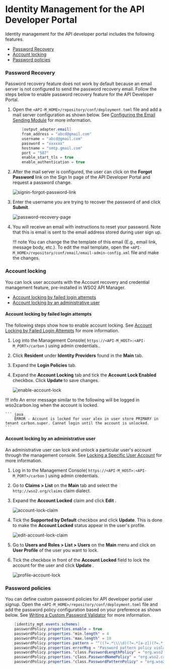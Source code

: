 # Identity Management for the API Developer Portal

Identity management for the API developer portal includes the following features.

-   [Password Recovery]({{base_path}}/administer/product-security/identity-management-for-the-api-dev-portal/#password-recovery)
-   [Account locking]({{base_path}}/administer/product-security/identity-management-for-the-api-dev-portal/#account-locking)
-   [Password policies]({{base_path}}/administer/product-security/identity-management-for-the-api-dev-portal/#Password-policies)

### Password Recovery

Password recovery feature does not work by default because an email server is not configured to send the password recovery email. Follow the steps below to enable password recovery feature for the API Developer Portal.

1.  Open the `<API-M_HOME>/repository/conf/deployment.toml` file and add a mail server configuration as shown below. See [Configuring the Email Sending Module](https://is.docs.wso2.com/en/5.9.0/setup/configuring-email-sending/) for more information.

    ``` java
        [output_adapter.email]
        from_address = "abcd@gmail.com"
        username = "abcd@gmail.com"
        password = "xxxxxx"
        hostname = "smtp.gmail.com"
        port = "587"
        enable_start_tls = true
        enable_authentication = true
    ```

2.  After the mail server is configured, the user can click on the **Forgot Password** link on the Sign In page of the API Developer Portal and request a password change.
    
    ![signin-forgot-password-link]({{base_path}}/assets/img/administer/product-security/identity-management-for-the-api-dev-portal/forgot-password.png)

3.  Enter the username you are trying to recover the password of and click **Submit**.
   
    ![password-recovery-page]({{base_path}}/assets/img/administer/product-security/identity-management-for-the-api-dev-portal/password-recovery-form.png )

4.  You will receive an email with instructions to reset your password. Note that this is email is sent to the email address stored during user sign up.

    !!! note
        You can change the the template of this email (E.g., email link, message body, etc.). To edit the mail template, open the `<API-M_HOME>/repository/conf/email/email-admin-config.xml` file and make the changes.

### Account locking

You can lock user accounts with the Account recovery and credential management feature, pre-installed in WSO2 API Manager.

-   [Account locking by failed login attempts]({{base_path}}/administer/product-security/identity-management-for-the-api-dev-portal/#account-locking-by-failed-login-attempts)
-   [Account locking by an administrative user]({{base_path}}/administer/product-security/identity-management-for-the-api-dev-portal/#account-locking-by-an-administrative-user)

#### Account locking by failed login attempts

The following steps show how to enable account locking. See [Account Locking by Failed Login Attempts](https://is.docs.wso2.com/en/5.9.0/learn/account-locking-by-failed-login-attempts/) for more information. 

1.  Log into the Management Console( `https://<API-M_HOST>:<API-M_PORT>/carbon` ) using admin credentials..

2.  Click **Resident** under **Identity Providers** found in the **Main** tab.

3.  Expand the **Login Policies** tab.

4.  Expand the **Account Locking** tab and tick the **Account Lock Enabled** checkbox. Click **Update** to save changes.

    ![enable-account-lock]({{base_path}}/assets/img/administer/product-security/identity-management-for-the-api-dev-portal/account-lock-config.png)

!!! info
    An error message similar to the following will be logged in wso2carbon.log when the account is locked.
    
    ``` java
        ERROR - Account is locked for user alex in user store PRIMARY in tenant carbon.super. Cannot login until the account is unlocked.
    ```


#### Account locking by an administrative user

An administrative user can lock and unlock a particular user's account through the management console. See [Locking a Specific User Account](https://is.docs.wso2.com/en/5.9.0/learn/locking-a-specific-user-account/) for more information. 

1.  Log in to the Management Console( `https://<API-M_HOST>:<API-M_PORT>/carbon` ) using admin credentials.

2.  Go to **Claims &gt; List** on the **Main** tab and select the `http://wso2.org/claims` claim dialect.

3.  Expand the **Account Locked** claim and click **Edit** .
   
    ![account-lock-claim]({{base_path}}/assets/img/administer/product-security/identity-management-for-the-api-dev-portal/account-lock-claim-edit.png)

4.  Tick the **Supported by Default** checkbox and click **Update**. This is done to make the **Account Locked** status appear in the user's profile.
   
    ![edit-account-lock-claim]({{base_path}}/assets/img/administer/product-security/identity-management-for-the-api-dev-portal/account-lock-claim-update.png)

5.  Go to **Users and Roles &gt; List &gt; Users** on the **Main** menu and click on **User Profile** of the user you want to lock.

6.  Tick the checkbox in front of the **Account Locked** field to lock the account for the user and click **Update** .
   
    ![profile-account-lock]({{base_path}}/assets/img/administer/product-security/identity-management-for-the-api-dev-portal/account-lock-checkbox.png)

### Password policies

You can define custom password policies for API developer portal user signup. Open the `<API-M_HOME>/repository/conf/deployment.toml` file and add the password policy configuration based on your preference as shown below. See [Writing a Custom Password Validator](https://is.docs.wso2.com/en/5.9.0/develop/writing-a-custom-password-validator/) for more information.

``` java
    [identity_mgt.events.schemes]
    passwordPolicy.properties.enable = true
    passwordPolicy.properties.'min.length' = 4
    passwordPolicy.properties.'max.length' = 10
    passwordPolicy.properties.pattern = "^((?=.*\\\\d)(?=.*[a-z])(?=.*[A-Z])(?=.*[!@#$%&*])).{0,100}$"
    passwordPolicy.properties.errorMsg = "Password pattern policy violated. Password should contain a digit[0-9], a lower case letter[a-z], an upper case letter[A-Z], one of !@#$%&* characters"
    passwordPolicy.properties.'class.PasswordLengthPolicy' = "org.wso2.carbon.identity.mgt.policy.password.DefaultPasswordLengthPolicy"
    passwordPolicy.properties.'class.PasswordNamePolicy' = "org.wso2.carbon.identity.mgt.policy.password.DefaultPasswordNamePolicy"
    passwordPolicy.properties.'class.PasswordPatternPolicy' = "org.wso2.carbon.identity.mgt.policy.password.DefaultPasswordPatternPolicy"
```
